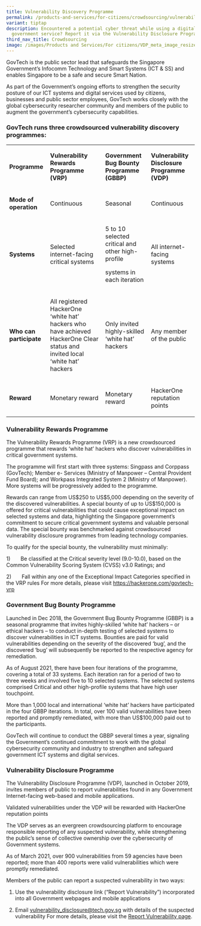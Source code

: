 ```yaml
---
title: Vulnerability Discovery Programme
permalink: /products-and-services/for-citizens/crowdsourcing/vulnerability-discovery-programme/
variant: tiptap
description: Encountered a potential cyber threat while using a digital
  government service? Report it via the Vulnerability Disclosure Programme.
third_nav_title: Crowdsourcing
image: /images/Products and Services/For citizens/VDP_meta_image_resized.jpg
---
```

<p>GovTech is the public sector lead that safeguards the Singapore Government’s
Infocomm Technology and Smart Systems (ICT &amp; SS) and enables Singapore
to be a safe and secure Smart Nation.</p>
<p>As part of the Government’s ongoing efforts to strengthen the security
posture of our ICT systems and digital services used by citizens, businesses
and public sector employees, GovTech works closely with the global cybersecurity
researcher community and members of the public to augment the government’s
cybersecurity capabilities.</p>
<h3>GovTech runs three crowdsourced vulnerability discovery programmes:</h3>
<table>
<tbody>
<tr>
<td rowspan="1" colspan="1">
<p><strong>Programme</strong>
</p>
</td>
<td rowspan="1" colspan="1">
<p><strong>Vulnerability Rewards Programme (VRP)</strong>
</p>
</td>
<td rowspan="1" colspan="1">
<p><strong>Government Bug Bounty Programme (GBBP)</strong>
</p>
</td>
<td rowspan="1" colspan="1">
<p><strong>Vulnerability Disclosure Programme (VDP)</strong>
</p>
</td>
</tr>
<tr>
<td rowspan="1" colspan="1">
<p><strong>Mode of operation</strong>
</p>
</td>
<td rowspan="1" colspan="1">
<p>Continuous</p>
</td>
<td rowspan="1" colspan="1">
<p>Seasonal</p>
</td>
<td rowspan="1" colspan="1">
<p>Continuous</p>
</td>
</tr>
<tr>
<td rowspan="1" colspan="1">
<p><strong>Systems</strong>
</p>
</td>
<td rowspan="1" colspan="1">
<p>Selected internet-facing critical systems</p>
</td>
<td rowspan="1" colspan="1">
<p>5 to 10 selected critical and other high-profile</p>
<p>systems in each iteration</p>
</td>
<td rowspan="1" colspan="1">
<p>All internet-facing systems</p>
</td>
</tr>
<tr>
<td rowspan="1" colspan="1">
<p><strong>Who can participate</strong>
</p>
</td>
<td rowspan="1" colspan="1">
<p>All registered HackerOne ‘white hat’ hackers who have achieved HackerOne
Clear status and invited local ‘white hat’ hackers</p>
</td>
<td rowspan="1" colspan="1">
<p>Only invited highly-skilled ‘white hat’ hackers</p>
</td>
<td rowspan="1" colspan="1">
<p>Any member of the public</p>
</td>
</tr>
<tr>
<td rowspan="1" colspan="1">
<p><strong>Reward</strong>
</p>
</td>
<td rowspan="1" colspan="1">
<p>Monetary reward</p>
</td>
<td rowspan="1" colspan="1">
<p>Monetary reward</p>
</td>
<td rowspan="1" colspan="1">
<p>HackerOne reputation points</p>
</td>
</tr>
</tbody>
</table>
<h3>Vulnerability Rewards Programme</h3>
<p>The Vulnerability Rewards Programme (VRP) is a new crowdsourced programme
that rewards ‘white hat’ hackers who discover vulnerabilities in critical
government systems.</p>
<p>The programme will first start with three systems: Singpass and Corppass
(GovTech); Member e- Services (Ministry of Manpower – Central Provident
Fund Board); and Workpass Integrated System 2 (Ministry of Manpower). More
systems will be progressively added to the programme.</p>
<p>Rewards can range from US$250 to US$5,000 depending on the severity of
the discovered vulnerabilities. A special bounty of up to US$150,000 is
offered for critical vulnerabilities that could cause exceptional impact
on selected systems and data, highlighting the Singapore government’s commitment
to secure critical government systems and valuable personal data. The special
bounty was benchmarked against crowdsourced vulnerability disclosure programmes
from leading technology companies.</p>
<p></p>
<p>To qualify for the special bounty, the vulnerability must minimally:</p>
<p>1)&nbsp;&nbsp;&nbsp;&nbsp;&nbsp;&nbsp; Be classified at the Critical severity
level (9.0-10.0), based on the Common Vulnerability Scoring System (CVSS)
v3.0 Ratings; and</p>
<p>2)&nbsp;&nbsp;&nbsp;&nbsp;&nbsp;&nbsp; Fall within any one of the Exceptional
Impact Categories specified in the VRP rules For more details, please visit
<a href="https://hackerone.com/govtech-vrp" rel="noopener noreferrer nofollow" target="_blank">https://hackerone.com/govtech-vrp</a>
</p>
<p></p>
<h3>Government Bug Bounty Programme</h3>
<p>Launched in Dec 2018, the Government Bug Bounty Programme (GBBP) is a
seasonal programme that invites highly-skilled ‘white hat’ hackers – or
ethical hackers – to conduct in-depth testing of selected systems to discover
vulnerabilities in ICT systems. Bounties are paid for valid vulnerabilities
depending on the severity of the discovered ‘bug’, and the discovered ‘bug’
will subsequently be reported to the respective agency for remediation.</p>
<p>As of August 2021, there have been four iterations of the programme, covering
a total of 33 systems. Each iteration ran for a period of two to three
weeks and involved five to 10 selected systems. The selected systems comprised
Critical and other high-profile systems that have high user touchpoint.</p>
<p>More than 1,000 local and international ‘white hat’ hackers have participated
in the four GBBP iterations. In total, over 100 valid vulnerabilities have
been reported and promptly remediated, with more than US$100,000 paid out
to the participants.</p>
<p>GovTech will continue to conduct the GBBP several times a year, signaling
the Government’s continued commitment to work with the global cybersecurity
community and industry to strengthen and safeguard government ICT systems
and digital services.</p>
<h3>Vulnerability Disclosure Programme</h3>
<p>The Vulnerability Disclosure Programme (VDP), launched in October 2019,
invites members of public to report vulnerabilities found in any Government
Internet-facing web-based and mobile applications.</p>
<p>Validated vulnerabilities under the VDP will be rewarded with HackerOne
reputation points</p>
<p>The VDP serves as an evergreen crowdsourcing platform to encourage responsible
reporting of any suspected vulnerability, while strengthening the public’s
sense of collective ownership over the cybersecurity of Government systems.</p>
<p>As of March 2021, over 900 vulnerabilities from 59 agencies have been
reported; more than 400 reports were valid vulnerabilities which were promptly
remediated.</p>
<p>Members of the public can report a suspected vulnerability in two ways:</p>
<ol data-tight="true" class="tight">
<li>
<p>Use the vulnerability disclosure link (“Report Vulnerability”) incorporated
into all Government webpages and mobile applications</p>
</li>
<li>
<p>Email <a href="mailto:vulnerability_disclosure@tech.gov.sg" rel="noopener noreferrer nofollow" target="_blank">vulnerability_disclosure@tech.gov.sg</a> with
details of the suspected vulnerability For more details, please visit the
<a href="/report-vulnerability/" rel="noopener noreferrer nofollow" target="_blank">Report Vulnerability page</a>.</p>
</li>
</ol>
<p></p>